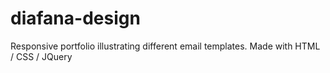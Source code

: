 # diafana-design
Responsive portfolio illustrating different email templates. Made with HTML / CSS / JQuery
